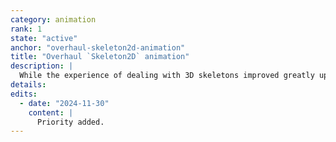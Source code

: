 ```yaml
---
category: animation
rank: 1
state: "active"
anchor: "overhaul-skeleton2d-animation"
title: "Overhaul `Skeleton2D` animation"
description: |
  While the experience of dealing with 3D skeletons improved greatly upon the years, the same cannot be said of the 2D one. Our wish is to overhaul `Skeleton2D` animation in order to make it easier to animate and develop complex 2D figures.
details:
edits:
  - date: "2024-11-30"
    content: |
      Priority added.
---
```

